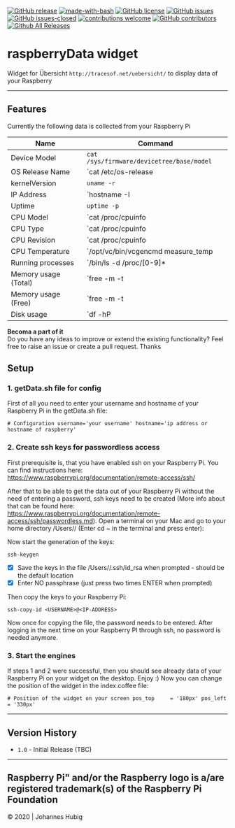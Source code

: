 [![GitHub release](https://img.shields.io/github/release/jhubig/raspberryData/all.svg?maxAge=1)](https://GitHub.com/jhubig/raspberryData/releases/)
[![made-with-bash](https://img.shields.io/badge/Made%20with-Bash-1f425f.svg)](https://www.gnu.org/software/bash/)
[![GitHub license](https://img.shields.io/github/license/jhubig/raspberryData.svg)](https://github.com/jhubig/raspberryData/blob/master/LICENSE)
[![GitHub issues](https://img.shields.io/github/issues/jhubig/raspberryData.svg)](https://GitHub.com/jhubig/raspberryData/issues/)
[![GitHub issues-closed](https://img.shields.io/github/issues-closed/jhubig/raspberryData.svg)](https://GitHub.com/jhubig/raspberryData/issues?q=is%3Aissue+is%3Aclosed)
[![contributions welcome](https://img.shields.io/badge/contributions-welcome-brightgreen.svg?style=flat)](https://github.com/jhubig/raspberryData/issues)
[![GitHub contributors](https://img.shields.io/github/contributors/jhubig/raspberryData.svg)](https://GitHub.com/jhubig/raspberryData/graphs/contributors/)
[![Github All Releases](https://img.shields.io/github/watchers/jhubig/raspberryData?style=social)](https://github.com/jhubig/raspberryData/watchers)

# raspberryData widget
Widget for Übersicht `http://tracesof.net/uebersicht/` to display data of your Raspberry

---

## Features

Currently the following data is collected from your Raspberry Pi

| Name | Command
| --- | --- |
| Device Model | `cat /sys/firmware/devicetree/base/model` |
| OS Release Name | `cat /etc/os-release | grep \"PRETTY_NAME\" | awk -F\"=\" '{print $2}' | sed 's/\"//g'` |
| kernelVersion | `uname -r` |
| IP Address | `hostname -I | awk '{print $1}'` |
| Uptime | `uptime -p` |
| CPU Model | `cat /proc/cpuinfo | grep "model name" | awk -F":" '{print $2}'` |
| CPU Type | `cat /proc/cpuinfo | grep "Hardware" | awk -F":" '{print $2}' | tr -d " "` |
| CPU Revision | `cat /proc/cpuinfo | grep "Revision" | awk -F":" '{print $2}' | tr -d " "` |
| CPU Temperature | `/opt/vc/bin/vcgencmd measure_temp | tr -d "temp=" | tr -d "'C"` |
| Running processes | `/bin/ls -d /proc/[0-9]* | wc -l'` |
| Memory usage (Total) | `free -m -t | grep 'Mem' | awk '{print $2}'` |
| Memory usage (Free) | `free -m -t | grep 'Mem' | awk '{print $3}'` |
| Disk usage | `df -hP | grep root | tr -s " " " " | sed 's/G//g' | sed 's/%//g'` |

**Becoma a part of it**   
Do you have any ideas to improve or extend the existing functionality? Feel free to raise an issue or create a pull request. Thanks


## Setup

### 1. getData.sh file for config

First of all you need to enter your username and hostname of your Raspberry Pi in the getData.sh file:

`# Configuration
username='your username'
hostname='ip address or hostname of raspberry'`

### 2. Create ssh keys for passwordless access

First prerequisite is, that you have enabled ssh on your Raspberry Pi. You can find instructions here: https://www.raspberrypi.org/documentation/remote-access/ssh/

After that to be able to get the data out of your Raspberry Pi without the need of entering a password, ssh keys need to be created (More info about that can be found here: https://www.raspberrypi.org/documentation/remote-access/ssh/passwordless.md). Open a terminal on your Mac and go to your home directory /Users/<yourUser>/ (Enter cd ~ in the terminal and press enter):

Now start the generation of the keys:

`ssh-keygen`

- [x] Save the keys in the file /Users/<yourUser>/.ssh/id_rsa when prompted - should be the default location
- [x] Enter NO passphrase (just press two times ENTER when prompted)

Then copy the keys to your Raspberry Pi:

`ssh-copy-id <USERNAME>@<IP-ADDRESS>`

Now once for copying the file, the password needs to be entered. After logging in the next time on your Raspberry PI through ssh, no password is needed anymore.

### 3. Start the engines

If steps 1 and 2 were successful, then you should see already data of your Raspberry Pi on your widget on the desktop. Enjoy :)
Now you can change the position of the widget in the index.coffee file:

`# Position of the widget on your screen
pos_top		= '180px'
pos_left	= '330px'`

----

## Version History
- `1.0` - Initial Release (TBC)

---
Raspberry Pi" and/or the Raspberry logo is a/are registered trademark(s) of the Raspberry Pi Foundation
---

© 2020 | Johannes Hubig

